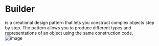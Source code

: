 # Builder
is a creational design pattern that lets you construct complex objects step by step. The pattern allows you to produce different types and representations of an object using the same construction code.
<br>
![image](https://user-images.githubusercontent.com/49754258/230776122-41bfb9e8-1cb2-4357-be4c-899ab48934a7.png)
